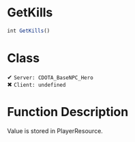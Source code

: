 # GetKills
```js	
int GetKills()
```
# Class
✔ `Server: CDOTA_BaseNPC_Hero`  
✖ `Client: undefined`  

# Function Description
Value is stored in PlayerResource.
